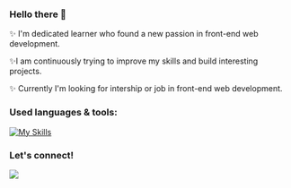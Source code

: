 ### Hello there 👋
✨ I'm dedicated learner who found a new passion in front-end web development. 

✨I am continuously trying to improve my skills and build interesting projects. 

✨ Currently I'm looking for intership or job in front-end web development.

### Used languages & tools: 
[![My Skills](https://skills.thijs.gg/icons?i=ts,js,react,html,css,scss,styledcomponents,nodejs,mongodb,vite,github,postman,materialui,vscode&perline=7)](https://skills.thijs.gg)


### Let's connect!

[![](https://www.vectorlogo.zone/logos/linkedin/linkedin-icon.svg)](https://www.linkedin.com/in/inga-siud/)





<!-- [![Top Langs](https://github-readme-stats.vercel.app/api/top-langs/?username=ingaSiu&layout=compact)](https://github.com/anuraghazra/github-readme-stats) -->
<!--
**ingaSiu/ingaSiu** is a ✨ _special_ ✨ repository because its `README.md` (this file) appears on your GitHub profile.

Here are some ideas to get you started:

- 🔭 I’m currently working on ...
- 🌱 I’m currently learning ...
- 👯 I’m looking to collaborate on ...
- 🤔 I’m looking for help with ...
- 💬 Ask me about ...
- 📫 How to reach me: ...
- 😄 Pronouns: ...
- ⚡ Fun fact: ...
-->
